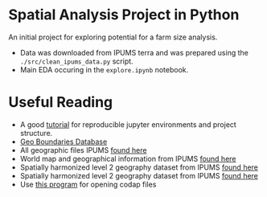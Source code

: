 # Spatial Analysis Project in Python

An initial project for exploring potential for a farm size analysis.

* Data was downloaded from IPUMS terra and was prepared using the `./src/clean_ipums_data.py` script.
* Main EDA occuring in the `explore.ipynb` notebook.


# Useful Reading

* A good [tutorial](https://anbasile.github.io/posts/2017-06-25-jupyter-venv/) for reproducible jupyter environments and project structure.
* [Geo Boundaries Database](https://www.geoboundaries.org/) 
* All geographic files IPUMS [found here](https://international.ipums.org/international/geography_gis.shtml)
* World map and geographical information from IPUMS [found here](https://international.ipums.org/international/gis.shtml)
* Spatially harmonized level 2 geography dataset from IPUMS [found here](https://international.ipums.org/international/gis_harmonized_1st.shtml)
* Spatially harmonized level 2 geography dataset from IPUMS [found here](https://international.ipums.org/international/gis_harmonized_2nd.shtml)
* Use [this program](https://codap.concord.org/app/static/dg/en/cert/index.html#) for opening codap files